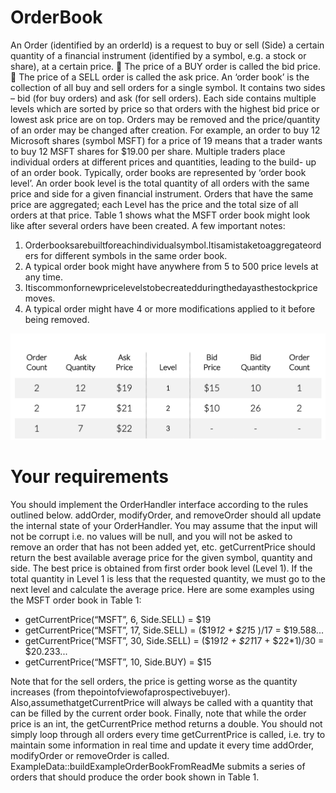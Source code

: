 # OrderBook

An Order (identified by an orderId) is a request to buy or sell (Side) a certain quantity of a financial instrument (identified by a symbol, e.g. a stock or share), at a certain price.
 The price of a BUY order is called the bid price.
 The price of a SELL order is called the ask price.
An ‘order book’ is the collection of all buy and sell orders for a single symbol. It contains two sides – bid (for buy orders) and ask (for sell orders). Each side contains multiple levels which are sorted by price so that orders with the highest bid price or lowest ask price are on top. Orders may be removed and the price/quantity of an order may be changed after creation.
For example, an order to buy 12 Microsoft shares (symbol MSFT) for a price of 19 means that a trader wants to buy 12 MSFT shares for $19.00 per share. Multiple traders place individual orders at different prices and quantities, leading to the build- up of an order book.
Typically, order books are represented by ‘order book level’. An order book level is the total quantity of all orders with the same price and side for a given financial instrument. Orders that have the same price are aggregated; each Level has the price and the total size of all orders at that price. Table 1 shows what the MSFT order book might look like after several orders have been created.
A few important notes:
1. Orderbooksarebuiltforeachindividualsymbol.Itisamistaketoaggregateorders for different symbols in the same order book.
2. A typical order book might have anywhere from 5 to 500 price levels at any time.
3. Itiscommonfornewpricelevelstobecreatedduringthedayasthestockprice moves.
4. A typical order might have 4 or more modifications applied to it before being removed.

![orderbook.png](orderbook.png)

# Your requirements
You should implement the OrderHandler interface according to the rules outlined below.
addOrder, modifyOrder, and removeOrder should all update the internal state of your OrderHandler. You may assume that the input will not be corrupt i.e. no values will be null, and you will not be asked to remove an order that has not been added yet, etc.
getCurrentPrice should return the best available average price for the given symbol, quantity and side. The best price is obtained from first order book level (Level 1). If the total quantity in Level 1 is less that the requested quantity, we must go to the next level and calculate the average price. Here are some examples using the MSFT order book in Table 1:

* getCurrentPrice(“MSFT”, 6, Side.SELL) = $19
* getCurrentPrice(“MSFT”, 17, Side.SELL) = ($19*12 + $21*5 )/17 = $19.588... 
* getCurrentPrice(“MSFT”, 30, Side.SELL) = ($19*12 + $21*17 + $22*1)/30 = $20.233... 
* getCurrentPrice(“MSFT”, 10, Side.BUY) = $15

Note that for the sell orders, the price is getting worse as the quantity increases (from thepointofviewofaprospectivebuyer).
Also,assumethatgetCurrentPrice will always be called with a quantity that can be filled by the current order book. Finally, note that while the order price is an int, the getCurrentPrice method returns a double.
You should not simply loop through all orders every time getCurrentPrice is called, i.e. try to maintain some information in real time and update it every time addOrder, modifyOrder or removeOrder is called.
ExampleData::buildExampleOrderBookFromReadMe submits a series of orders that should produce the order book shown in Table 1.